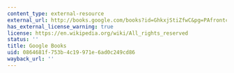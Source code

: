 ```yaml
---
content_type: external-resource
external_url: http://books.google.com/books?id=GhkxjStiZfwC&pg=PAfrontcover
has_external_license_warning: true
license: https://en.wikipedia.org/wiki/All_rights_reserved
status: ''
title: Google Books
uid: 0864681f-753b-4c19-971e-6ad0c249cd86
wayback_url: ''
---
```

